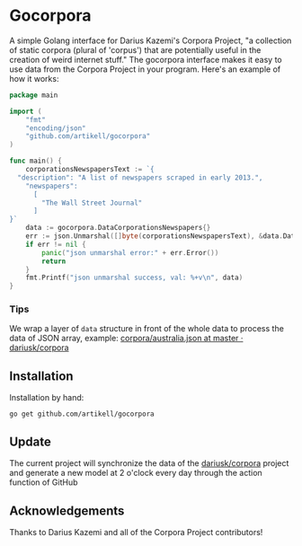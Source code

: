 # Gocorpora
A simple Golang interface for Darius Kazemi's Corpora Project, "a collection of static corpora (plural of 'corpus') that are potentially useful in the creation of weird internet stuff." The gocorpora interface makes it easy to use data from the Corpora Project in your program. Here's an example of how it works:

```go
package main

import (
	"fmt"
	"encoding/json"
	"github.com/artikell/gocorpora"
)

func main() {
	corporationsNewspapersText := `{
  "description": "A list of newspapers scraped in early 2013.",
    "newspapers":
      [
        "The Wall Street Journal"
      ]
}`
	data := gocorpora.DataCorporationsNewspapers{}
	err := json.Unmarshal([]byte(corporationsNewspapersText), &data.Data)
	if err != nil {
		panic("json unmarshal error:" + err.Error())
		return
	}
	fmt.Printf("json unmarshal success, val: %+v\n", data)
}
```

### Tips

We wrap a layer of `data` structure in front of the whole data to process the data of JSON array, example: [corpora/australia.json at master · dariusk/corpora](https://github.com/dariusk/corpora/blob/master/data/societies_and_groups/designated_terrorist_groups/australia.json)

## Installation

Installation by hand:
```shell
go get github.com/artikell/gocorpora
```
## Update

The current project will synchronize the data of the [dariusk/corpora](https://github.com/dariusk/corpora) project and generate a new model at 2 o'clock every day through the action function of GitHub

## Acknowledgements

Thanks to Darius Kazemi and all of the Corpora Project contributors!

